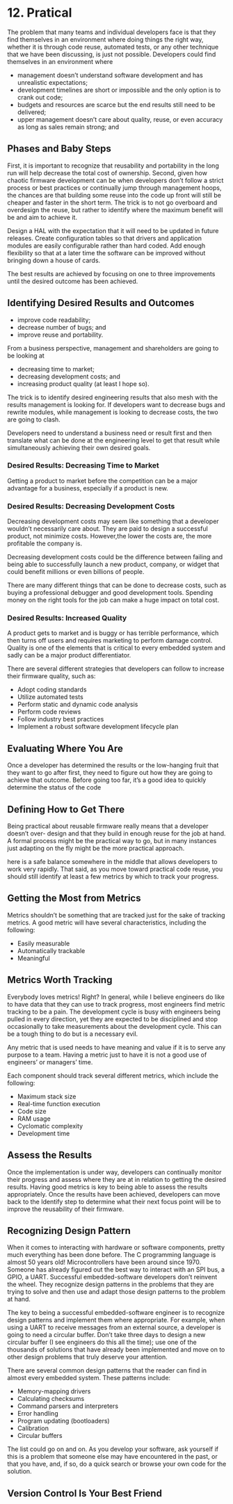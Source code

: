# 12. Pratical

The problem that many teams and
individual developers face is that they find themselves in an environment where doing
things the right way, whether it is through code reuse, automated tests, or any other
technique that we have been discussing, is just not possible. Developers could find
themselves in an environment where

- management doesn’t understand software development and has
unrealistic expectations;
- development timelines are short or impossible and the only option is
to crank out code;
- budgets and resources are scarce but the end results still need to be
delivered;
- upper management doesn’t care about quality, reuse, or even
accuracy as long as sales remain strong; and

## Phases and Baby Steps

First, it is important to recognize that reusability and portability in the long run
will help decrease the total cost of ownership. Second, given how chaotic firmware
development can be when developers don’t follow a strict process or best practices or
continually jump through management hoops, the chances are that building some reuse
into the code up front will still be cheaper and faster in the short term. The trick is to
not go overboard and overdesign the reuse, but rather to identify where the maximum
benefit will be and aim to achieve it.

Design a HAL with the expectation that it will need to be updated in future
releases. Create configuration tables so that drivers and application modules are easily
configurable rather than hard coded. Add enough flexibility so that at a later time the
software can be improved without bringing down a house of cards.

The
best results are achieved by focusing on one to three improvements until the desired
outcome has been achieved.

## Identifying Desired Results and Outcomes

- improve code readability;
- decrease number of bugs; and
- improve reuse and portability.

From a business perspective, management and shareholders are going to be looking at

- decreasing time to market;
- decreasing development costs; and
- increasing product quality (at least I hope so).

The trick is to identify desired engineering results that also mesh with the results
management is looking for. If developers want to decrease bugs and rewrite modules,
while management is looking to decrease costs, the two are going to clash.

Developers
need to understand a business need or result first and then translate what can be done
at the engineering level to get that result while simultaneously achieving their own
desired goals.

### Desired Results: Decreasing Time to Market

Getting a product to market before
the competition can be a major advantage for a business, especially if a product is new.

### Desired Results: Decreasing Development Costs

Decreasing development costs may seem like something that a developer wouldn’t
necessarily care about. They are paid to design a successful product, not minimize costs.
However,the lower the costs are, the
more profitable the company is.

Decreasing development costs could be the difference between failing and being
able to successfully launch a new product, company, or widget that could benefit
millions or even billions of people.

There are many different things that can be done to decrease costs, such as buying a
professional debugger and good development tools. Spending money on the right tools
for the job can make a huge impact on total cost.

### Desired Results: Increased Quality

A product gets to market and is buggy or has terrible
performance, which then turns off users and requires marketing to perform damage
control. Quality is one of the elements that is critical to every embedded system and
sadly can be a major product differentiator.

There are several different strategies that developers can follow to increase their
firmware quality, such as:

- Adopt coding standards
- Utilize automated tests
- Perform static and dynamic code analysis
- Perform code reviews
- Follow industry best practices
- Implement a robust software development lifecycle plan

## Evaluating Where You Are

Once a developer has determined the results or the low-hanging fruit that they want to
go after first, they need to figure out how they are going to achieve that outcome. Before
going too far, it’s a good idea to quickly determine the status of the code

## Defining How to Get There

Being practical about reusable firmware really means that a developer doesn’t over-­
design and that they build in enough reuse for the job at hand. A formal process might be
the practical way to go, but in many instances just adapting on the fly might be the more
practical approach.

here is a safe balance
somewhere in the middle that allows developers to work very rapidly. That said, as
you move toward practical code reuse, you should still identify at least a few metrics by
which to track your progress.

## Getting the Most from Metrics

Metrics shouldn’t be something that are tracked just for the sake of tracking metrics.
A good metric will have several characteristics, including the following:

- Easily measurable
- Automatically trackable
- Meaningful

## Metrics Worth Tracking

Everybody loves metrics! Right? In general, while I believe engineers do like to have data
that they can use to track progress, most engineers find metric tracking to be a pain.
The development cycle is busy with engineers being pulled in every direction, yet they
are expected to be disciplined and stop occasionally to take measurements about the
development cycle. This can be a tough thing to do but is a necessary evil.

Any metric that is used needs to have meaning and
value if it is to serve any purpose to a team. Having a metric just to have it is not a good
use of engineers’ or managers’ time.

Each component should track several different metrics, which include the following:

- Maximum stack size
- Real-time function execution
- Code size
- RAM usage
- Cyclomatic complexity
- Development time

## Assess the Results

Once the implementation is under way, developers can continually monitor their
progress and assess where they are at in relation to getting the desired results. Having
good metrics is key to being able to assess the results appropriately. Once the results
have been achieved, developers can move back to the Identify step to determine what
their next focus point will be to improve the reusability of their firmware.

## Recognizing Design Pattern

When it comes to interacting with
hardware or software components, pretty much everything has been done before. The
C programming language is almost 50 years old! Microcontrollers have been around
since 1970. Someone has already figured out the best way to interact with an SPI bus, a
GPIO, a UART. Successful embedded-software developers don’t reinvent the wheel. They
recognize design patterns in the problems that they are trying to solve and then use and
adapt those design patterns to the problem at hand.

The key to being a successful embedded-software engineer is to recognize design
patterns and implement them where appropriate. For example, when using a UART to
receive messages from an external source, a developer is going to need a circular buffer.
Don’t take three days to design a new circular buffer (I see engineers do this all the time);
use one of the thousands of solutions that have already been implemented and move on
to other design problems that truly deserve your attention.

There are several common design patterns that the reader can find in almost every
embedded system. These patterns include:

- Memory-mapping drivers
- Calculating checksums
- Command parsers and interpreters
- Error handling
- Program updating (bootloaders)
- Calibration
- Circular buffers

The list could go on and on. As you develop your software, ask yourself if this is a
problem that someone else may have encountered in the past, or that you have, and, if
so, do a quick search or browse your own code for the solution.

## Version Control Is Your Best Friend